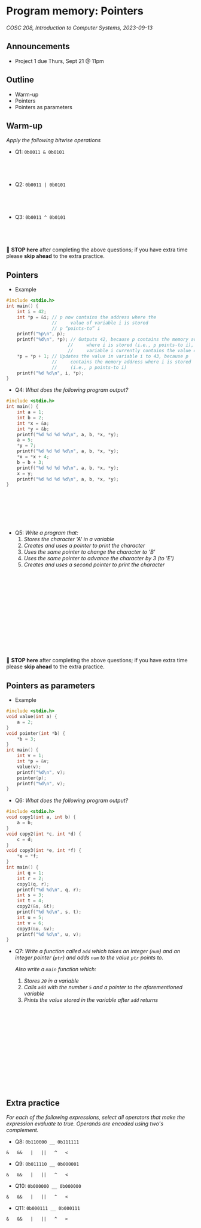 # Program memory: Pointers
_COSC 208, Introduction to Computer Systems, 2023-09-13_

## Announcements
* Project 1 due Thurs, Sept 21 @ 11pm

## Outline
* Warm-up
* Pointers
* Pointers as parameters

## Warm-up

_Apply the following bitwise operations_

* Q1: `0b0011 & 0b0101`

<p style="height:3em;"></p>

* Q2: `0b0011 | 0b0101`

<p style="height:3em;"></p>

* Q3: `0b0011 ^ 0b0101`

<p style="height:3em;"></p>

🛑 **STOP here** after completing the above questions; if you have extra time please **skip ahead** to the extra practice.

## Pointers

* Example


```c
#include <stdio.h>
int main() {
    int i = 42;
    int *p = &i; // p now contains the address where the 
                 //     value of variable i is stored
                 // p “points-to” i
    printf("%p\n", p);
    printf("%d\n", *p); // Outputs 42, because p contains the memory address 
                       //     where i is stored (i.e., p points-to i), and the 
                       //     variable i currently contains the value 42
    *p = *p + 1; // Updates the value in variable i to 43, because p 
                 //     contains the memory address where i is stored 
                 //     (i.e., p points-to i)
    printf("%d %d\n", i, *p);
}
```

<div style="page-break-after:always;"></div>

* Q4: _What does the following program output?_


```c
#include <stdio.h>
int main() {
    int a = 1;
    int b = 2;
    int *x = &a;
    int *y = &b;
    printf("%d %d %d %d\n", a, b, *x, *y);
    a = 5;
    *y = 7;
    printf("%d %d %d %d\n", a, b, *x, *y);
    *x = *x + 4;
    b = b + 3;
    printf("%d %d %d %d\n", a, b, *x, *y);
    x = y;
    printf("%d %d %d %d\n", a, b, *x, *y);
}
```

<p style="height:6em;"></p>

* Q5: _Write a program that:_
    1. _Stores the character 'A' in a variable_
    2. _Creates and uses a pointer to print the character_
    3. _Uses the same pointer to change the character to 'B'_
    4. _Uses the same pointer to advance the character by 3 (to 'E')_
    5. _Creates and uses a second pointer to print the character_

<p style="height:15em;"></p>

🛑 **STOP here** after completing the above questions; if you have extra time please **skip ahead** to the extra practice.

<div style="page-break-after:always;"></div>

## Pointers as parameters

* Example


```c
#include <stdio.h>
void value(int a) {
    a = 2;
}
void pointer(int *b) {
    *b = 3;
}
int main() {
    int v = 1;
    int *p = &v;
    value(v);
    printf("%d\n", v);
    pointer(p);
    printf("%d\n", v);
}
```

* Q6: _What does the following program output?_


```c
#include <stdio.h>
void copy1(int a, int b) {
    a = b;
}
void copy2(int *c, int *d) {
    c = d;
}
void copy3(int *e, int *f) {
    *e = *f;
}
int main() {
    int q = 1;
    int r = 2;
    copy1(q, r);
    printf("%d %d\n", q, r);
    int s = 3;
    int t = 4;
    copy2(&s, &t);
    printf("%d %d\n", s, t);
    int u = 5;
    int v = 6;
    copy3(&u, &v);
    printf("%d %d\n", u, v);
}
```

<div style="page-break-after:always;"></div>

* Q7: _Write a function called `add` which takes an integer (`num`) and an integer pointer (`ptr`) and adds `num` to the value `ptr` points to._
    
    _Also write a `main` function which:_
    1. _Stores `20` in a variable_
    2. _Calls `add` with the number `5` and a pointer to the aforementioned variable_
    3. _Prints the value stored in the variable after `add` returns_

<p style="height:15em;"></p>

## Extra practice
_For each of the following expressions, select all operators that make the expression evaluate to true. Operands are encoded using two's complement._

* Q8: `0b110000 __ 0b111111`  
```
&   &&   |   ||   ^   <
```

* Q9: `0b011110 __ 0b000001`  
```
&   &&   |   ||   ^   <
```

* Q10: `0b000000 __ 0b000000`  
```
&   &&   |   ||   ^   <
```

* Q11: `0b000111 __ 0b000111`  
```
&   &&   |   ||   ^   <
```
